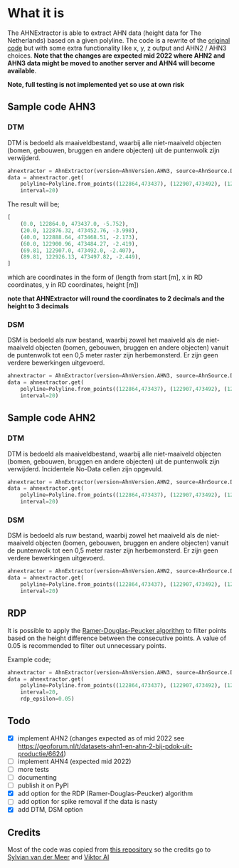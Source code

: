 # What it is

The AHNExtractor is able to extract AHN data (height data for The Netherlands) based on a given polyline. The code is a rewrite of the [original code](https://github.com/viktor-platform/sample-ahn-profile) but with some extra functionality like x, y, z output and AHN2 / AHN3 choices. **Note that the changes are expected mid 2022 where AHN2 and AHN3 data might be moved to another server and AHN4 will become available**.

**Note, full testing is not implemented yet so use at own risk**

## Sample code AHN3 

### DTM 

DTM is bedoeld als maaiveldbestand, waarbij alle niet-maaiveld objecten (bomen, gebouwen, bruggen en andere objecten) uit de puntenwolk zijn verwijderd.

```python
ahnextractor = AhnExtractor(version=AhnVersion.AHN3, source=AhnSource.DTM) 
data = ahnextractor.get(
    polyline=Polyline.from_points((122864,473437), (122907,473492), (122930, 473499)), 
    interval=20)
```

The result will be;
```python
[
    (0.0, 122864.0, 473437.0, -5.752),
    (20.0, 122876.32, 473452.76, -3.998),
    (40.0, 122888.64, 473468.51, -2.173),
    (60.0, 122900.96, 473484.27, -2.419),
    (69.81, 122907.0, 473492.0, -2.407),
    (89.81, 122926.13, 473497.82, -2.449),
]
```

which are coordinates in the form of (length from start [m], x in RD coordinates, y in RD coordinates, height [m])

**note that AHNExtractor will round the coordinates to 2 decimals and the height to 3 decimals**

### DSM 

DSM is bedoeld als ruw bestand, waarbij zowel het maaiveld als de niet-maaiveld objecten (bomen, gebouwen, bruggen en andere objecten) vanuit de puntenwolk tot een 0,5 meter raster zijn herbemonsterd. Er zijn geen verdere bewerkingen uitgevoerd. 

```python
ahnextractor = AhnExtractor(version=AhnVersion.AHN3, source=AhnSource.DSM) 
data = ahnextractor.get(
    polyline=Polyline.from_points((122864,473437), (122907,473492), (122930, 473499)), 
    interval=20)
```


## Sample code AHN2

### DTM

DTM is bedoeld als maaiveldbestand, waarbij alle niet-maaiveld objecten (bomen, gebouwen, bruggen en andere objecten) uit de puntenwolk zijn verwijderd. Incidentele No-Data cellen zijn opgevuld.

```python
ahnextractor = AhnExtractor(version=AhnVersion.AHN2, source=AhnSource.DTM)
data = ahnextractor.get(
    polyline=Polyline.from_points((122864,473437), (122907,473492), (122930, 473499)), 
    interval=20)
```

### DSM

DSM is bedoeld als ruw bestand, waarbij zowel het maaiveld als de niet-maaiveld objecten (bomen, gebouwen, bruggen en andere objecten) vanuit de puntenwolk tot een 0,5 meter raster zijn herbemonsterd. Er zijn geen verdere bewerkingen uitgevoerd. 

```python
ahnextractor = AhnExtractor(version=AhnVersion.AHN2, source=AhnSource.DSM)
data = ahnextractor.get(
    polyline=Polyline.from_points((122864,473437), (122907,473492), (122930, 473499)),
    interval=20)
```

## RDP

It is possible to apply the [Ramer-Douglas-Peucker algorithm](https://en.wikipedia.org/wiki/Ramer%E2%80%93Douglas%E2%80%93Peucker_algorithm) to filter points based on the height difference between the consecutive points. A value of 0.05 is recommended to filter out unnecessary points.

Example code;

```python
ahnextractor = AhnExtractor(version=AhnVersion.AHN3, source=AhnSource.DTM)
data = ahnextractor.get(
    polyline=Polyline.from_points((122864,473437), (122907,473492), (122930, 473499)), 
    interval=20, 
    rdp_epsilon=0.05)
```

## Todo

* [x] implement AHN2 (changes expected as of mid 2022 see https://geoforum.nl/t/datasets-ahn1-en-ahn-2-bij-pdok-uit-productie/6624)
* [ ] implement AHN4 (expected mid 2022)
* [ ] more tests
* [ ] documenting
* [ ] publish it on PyPI
* [x] add option for the RDP (Ramer-Douglas-Peucker) algorithm 
* [ ] add option for spike removal if the data is nasty
* [x] add DTM, DSM option

## Credits

Most of the code was copied from [this repository](https://github.com/viktor-platform/sample-ahn-profile) so the credits go to [Sylvian van der Meer](https://github.com/svandermeer) and [Viktor AI](https://www.viktor.ai/)
